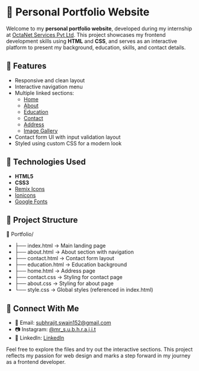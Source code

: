 # 💼 Personal Portfolio Website

Welcome to my **personal portfolio website**, developed during my internship at [OctaNet Services Pvt Ltd](https://octanet.in). This project showcases my frontend development skills using **HTML** and **CSS**, and serves as an interactive platform to present my background, education, skills, and contact details.

## 📌 Features

- Responsive and clean layout
- Interactive navigation menu
- Multiple linked sections:  
  - [Home](home.html)  
  - [About](about.html)  
  - [Education](education.html)  
  - [Contact](contact.html)
  - [Address](home.html)  
  - [Image Gallery](photogallery.html)
- Contact form UI with input validation layout
- Styled using custom CSS for a modern look

## 🔧 Technologies Used

- **HTML5**  
- **CSS3**  
- [Remix Icons](https://remixicon.com/)  
- [Ionicons](https://ionic.io/ionicons)  
- [Google Fonts](https://fonts.google.com/)

## 📂 Project Structure

📁 Portfolio/
- ├── index.html            → Main landing page
- ├── about.html            → About section with navigation
- ├── contact.html          → Contact form layout
- ├── education.html        → Education background
- ├── home.html             → Address page
- ├── contact.css           → Styling for contact page
- ├── about.css             → Styling for about page
- └── style.css             → Global styles (referenced in index.html)

## 🔗 Connect With Me

- 📧 Email: subhrajit.swain152@gmail.com  
- 📷 Instagram: [@mr_s.u.b.h.r.a.j.i.t](https://www.instagram.com/mr_s.u.b.h.r.a.j.i.t/?hl=en)
- 💼 LinkedIn: <a href= "https://www.linkedin.com/in/subhrajit-swain">LinkedIn</a>

Feel free to explore the files and try out the interactive sections. This project reflects my passion for web design and marks a step forward in my journey as a frontend developer.

